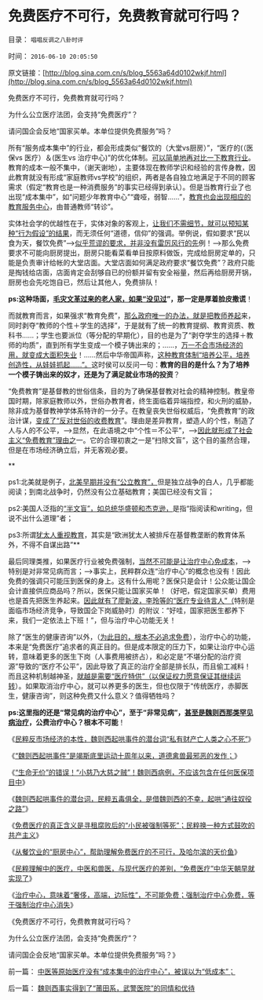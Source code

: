 # 免费医疗不可行，免费教育就可行吗？

目录： `唱唱反调之八卦时评` 

时间： `2016-06-10 20:05:50` 

原文链接：[http://blog.sina.com.cn/s/blog_5563a64d0102wkjf.html](http://blog.sina.com.cn/s/blog_5563a64d0102wkjf.html)

免费医疗不可行，免费教育就可行吗？

为什么公立医疗法团，会支持“免费医疗”？

请问国企会反地“国家买单。本单位提供免费服务”吗？

所有“服务成本集中”的行业，都会形成类似“餐饮的（大堂vs厨房）”，“医疗的(（医保vs 医疗）＆(医生vs
治疗中心)”的优化体制。[可以简单地再对比一下教育行业](../../../2010/8/3/国家重视医疗重视教育结果是贵得受不了.md)。教育的成本一般不集中，（谢天谢地），主要体现在教师学识和经验的言传身教，因此教育就没有形成“家庭教师vs学校”的组织，两者是各自独立地满足于不同的顾客需求（假定“教育也是一种消费服务”的事实已经得到承认）。但是当教育行业了也出现“成本集中”，如“问题少年教育中心”“聋哑，弱智……”，[教育也会出现相应的教育服务中心](../../../2012/5/17/高考国考教育体系培养选拨的不是人才.md)，由普通教师“转诊”。

实体社会学的优越性在于，实体对象的客观上，[让我们不需细节，就可以预知某种“行为假设”的结果](../../../2016/1/11/实体历史学不是“借古喻今”，而是“古今通判”.md)，而无须任何“道德，信仰”的强调。举例说，假如要求“民以食为天，餐饮免费”——>[似乎荒谬的要求，并非没有雷厉风行的先](../../../2012/3/17/文革的本意是好的，才是最可怕的.md)例！——>那么免费要求不可能向厨房提出，厨房只能看菜看单目按原料做饭，完成给厨房定单的，只能是负责审计给帐的大堂店面。大堂店面如何满足政府要求“餐饮免费”？政府只能是掏钱给店面，店面肯定会刮够自已的份额并留有安全裕量，然后再给厨房开锅，厨房也会先吃饱自已，然后让其他人，免费排队！

**ps:这种场面，[毛灾文革过来的老人家，如果“没见过](../../../2012/8/21/老人社会中的老人政治的神圣化.md)”，那一定是厚着脸皮撒谎**！

而就教育而言，如果强求“教育免费”，[那么政府唯一的办法，就是把教师养起](../../../2010/9/25/最大规模的国企特权集团是高校.md)来，同时剥夺“教师的个性＋学生的选择”，于是就有了统一的教育提纲、教育资质、教科书……；学生也要派位（等分配的早期化），目的也是为了“剥夺学生的选择＋教师的均质”，直到所有学生变成一个模子铸出来的；……，[万一不合市场经济的用，就变成大面积失业](../../../2014/5/26/读书的确已经无用！“失业，体制外低薪”是教育投资者的灾难；.md)！……然后中华帝国声称，[这种教育体制“培养公平，培养创造性，从娃娃抓起……”。](../../../2015/12/6/“默认权益归于政府”下的科举教育，“从娃娃抓起”.md)这时侯可以反问一句：**教育的目的是什么？为了培养一个模子铸出来的奴才，还是为了满足就业市场的投资**？

“免费教育”是基督教的世俗信条，目的为了确保基督教对社会的精神控制。教皇帝国时期，除家庭教师以外，世俗办教育者，终生面临着异端指控，和火刑的威胁，除非成为基督教神学体系特许的一分子。在教皇丧失世俗权威后，“免费教育”的政治计谋，[变成了“反对世俗的收费教育](../../../2014/5/26/读书的确已经无用！“失业，体制外低薪”是教育投资者的灾难；.md)”。理由是差异教育，塑造人的个性，制造了人与人的不公平，——>显然，在此语境之中“个性＝不公平”，——>[因此就形成了社会主义“免费教育”理由之](../../../2010/5/27/义务教育产业化，反户籍福利造福了谁.md)一。它的合理初衷之一是“扫除文盲”，这个目的虽然合理，但是在市场经济确立后，并无客观必要。

**

ps1:北美就是例子，[北美早期并没有“公立教育”，](../../../2011/9/27/美国户籍制度的义务教育；缺乏信仰selfish的美国精神.md)但是独立战争的白人，几乎都能阅读；到南北战争时，仍然没有公立基础教育；美国已经没有文盲；

ps2:美国人泛指的[“半文盲”，如总统华盛顿和杰克逊，](../../../2011/8/15/碰上老大兵，有理没理说不清.md)是指“指阅读和writing，但说不出什么道理”者；

ps3:所谓[犹太人重视教育](../../../2011/8/30/犹太人重视教育的神话，马克思痛骂犹太人.md)，其实是“欧洲犹太人被排斥在基督教垄断的教育体系外，不得不自谋出路”**

最后同理类推，如果医疗行业被免费强制，[当然不可能是让治疗中心免成本](../../../2012/9/1/“生命无价”是主观的，医疗成本是客观的.md)，——>特别是对非常见病而言；——>事实上，民粹群众连“治疗中心”的概念也没有！因此免费的强调只可能压到医保的身上。这有什么用呢？医保只是会计！公众能让国企会计直接供应商品吗？所以，医保只能让国家买单！（好吧，假定国家买单）费用也是首先把医生养起来。[因此就有了廖新波，李玲等的“医疗专业待言人”（](../../../2007/11/24/评李玲医改：混乱的政府责任，混淆的行业角色.md)特别是面临市场经济竞争，导致国企下岗威胁时）的附议：“好哇，国家把医生都养下来，我们一定依法上下班！”，但与治疗中心功能无关！

除了“医生的健康咨询”以外，（[为此目的，根本不必追求免费](../../../2014/7/20/公立医疗！社会主义逻辑，预设了奴隶制的恶魔期望.md)），治疗中心的功能，本来是“免费医疗”追求者的真正目的。但是成本限定的压力下，如果让治疗中心运转，意味着更多的医生下岗（人事费用被挤占），和必定是“不堪分配的治疗资源”导致的“医疗不公平”，因此导致了真正的治疗全部是排长队，而且偷工减料！而且这种机制越神圣，[就越是需要“医疗特供”（以保证权力愿意保证其继续运转](../../../2012/4/24/索取“公费医疗保障”的通往奴役之路.md)）。如果取消治疗中心，就可以养更多的医生，但也仅限于“传统医疗，赤脚医生，健康咨询”，则这种免费又什么意义？值得牺牲吗？

**ps:这里指的还是“常见病的治疗中心”，至于“非常见病”，[甚至是魏则西那类罕见病治疗](../../../2016/5/10/魏则西事件中的民粹，道德定性和“黑律师”.md)，公费治疗中心？根本不可能**！

《[民粹反市场经济的本性，魏则西起哄事件的潜台词“私有财产亡人类之心不死”](../../../2016/6/2/“敌对意识形态”反对魏则西事件中的民粹起哄.md)》

《[“魏则西起哄事件”是竭斯底里运动十周年以来，道德禽兽最邪恶的发作；](../../../2016/6/3/“魏则西起哄事件”，道德禽兽最邪恶的一次发作；.md)》

《[“生命无价”的错误！“小慈乃大慈之贼”！魏则西病例，不应该包含在任何医保项目中](../../../2016/6/4/“生命无价”的代价是千百倍的人命损失.md)》

《[魏则西起哄事件的潜台词，民粹五毒俱全，是借魏则西的不幸，起哄“通往奴役之路”](../../../2016/6/5/魏则西起哄事件的潜台词，民粹五毒俱全.md)》

《[免费医疗的真正含义是寻租腐败后的“小民被强制等死”；民粹换一种方式鼓吹的共产主义](../../../2016/6/6/免费医疗是民粹换种方式鼓吹的共产主义，它的真实含义.md)》

《[从餐饮业的“厨房中心”，帮助理解免费医疗的不可行，及哈尔滨的天价鱼](../../../2016/6/7/从餐饮业的“厨房中心”，理解免费医疗不可行，及哈尔滨天价鱼；.md)》

《[民粹理解中的医疗，中医和兽医，与现代医疗的差别，“免费医疗”中华天朝早就实现了](../../../2016/6/8/民粹理解中的医疗，中医和兽医，与现代医疗的差别；.md)》

《[治疗中心，意味着“奢侈，高端，边际性”，不可能免费；强制治疗中心免费，等于强制治疗中心消失](../../../2016/6/9/魏则西事实得到了“莆田系，武警医院”的同情和优待.md)》

《免费医疗不可行，免费教育就可行吗？

为什么公立医疗法团，会支持“免费医疗”？

请问国企会反地“国家买单。本单位提供免费服务”吗？》

前一篇： [中医等原始医疗没有“成本集中的治疗中心”，被误以为“低成本”；](../../../2016/6/11/中医等原始医疗没有“成本集中的治疗中心”，被误以为“低成本”；.md)

后一篇： [魏则西事实得到了“莆田系，武警医院”的同情和优待](../../../2016/6/9/魏则西事实得到了“莆田系，武警医院”的同情和优待.md)

